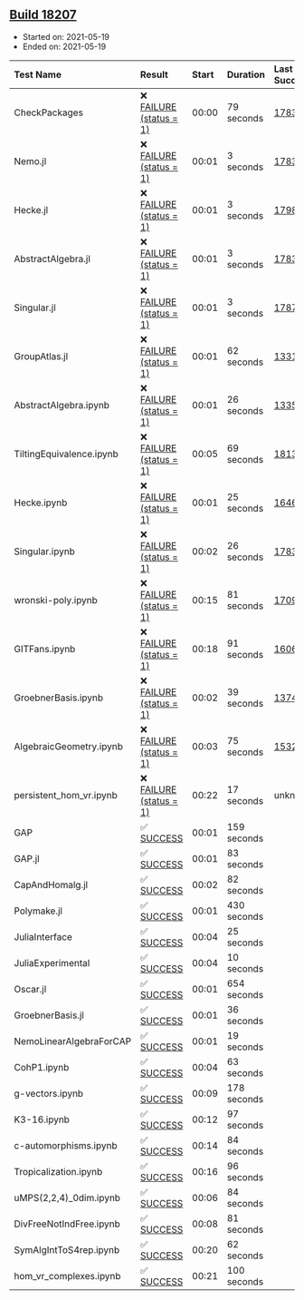 ## [Build 18207](https://oscarci.mathematik.uni-kl.de/job/oscar/18207/)

* Started on: 2021-05-19
* Ended on: 2021-05-19

| Test Name    | Result | Start | Duration | Last Success | First Failure |
|:-------------|:-------|:------|:---------|:-------------|:--------------|
| CheckPackages | ❌ [FAILURE (status = 1)](https://oscarci.mathematik.uni-kl.de/job/oscar/18207/artifact/logs/build-18207/CheckPackages.log) | 00:00 | 79 seconds | [17832](https://oscarci.mathematik.uni-kl.de/job/oscar/17832/) | [17833](https://oscarci.mathematik.uni-kl.de/job/oscar/17833/) |
| Nemo.jl | ❌ [FAILURE (status = 1)](https://oscarci.mathematik.uni-kl.de/job/oscar/18207/artifact/logs/build-18207/Nemo.jl.log) | 00:01 | 3 seconds | [17835](https://oscarci.mathematik.uni-kl.de/job/oscar/17835/) | [17836](https://oscarci.mathematik.uni-kl.de/job/oscar/17836/) |
| Hecke.jl | ❌ [FAILURE (status = 1)](https://oscarci.mathematik.uni-kl.de/job/oscar/18207/artifact/logs/build-18207/Hecke.jl.log) | 00:01 | 3 seconds | [17987](https://oscarci.mathematik.uni-kl.de/job/oscar/17987/) | [17988](https://oscarci.mathematik.uni-kl.de/job/oscar/17988/) |
| AbstractAlgebra.jl | ❌ [FAILURE (status = 1)](https://oscarci.mathematik.uni-kl.de/job/oscar/18207/artifact/logs/build-18207/AbstractAlgebra.jl.log) | 00:01 | 3 seconds | [17831](https://oscarci.mathematik.uni-kl.de/job/oscar/17831/) | [17832](https://oscarci.mathematik.uni-kl.de/job/oscar/17832/) |
| Singular.jl | ❌ [FAILURE (status = 1)](https://oscarci.mathematik.uni-kl.de/job/oscar/18207/artifact/logs/build-18207/Singular.jl.log) | 00:01 | 3 seconds | [17871](https://oscarci.mathematik.uni-kl.de/job/oscar/17871/) | [17872](https://oscarci.mathematik.uni-kl.de/job/oscar/17872/) |
| GroupAtlas.jl | ❌ [FAILURE (status = 1)](https://oscarci.mathematik.uni-kl.de/job/oscar/18207/artifact/logs/build-18207/GroupAtlas.jl.log) | 00:01 | 62 seconds | [13311](https://oscarci.mathematik.uni-kl.de/job/oscar/13311/) | [13312](https://oscarci.mathematik.uni-kl.de/job/oscar/13312/) |
| AbstractAlgebra.ipynb | ❌ [FAILURE (status = 1)](https://oscarci.mathematik.uni-kl.de/job/oscar/18207/artifact/logs/build-18207/AbstractAlgebra.ipynb.log) | 00:01 | 26 seconds | [13355](https://oscarci.mathematik.uni-kl.de/job/oscar/13355/) | [13356](https://oscarci.mathematik.uni-kl.de/job/oscar/13356/) |
| TiltingEquivalence.ipynb | ❌ [FAILURE (status = 1)](https://oscarci.mathematik.uni-kl.de/job/oscar/18207/artifact/logs/build-18207/TiltingEquivalence.ipynb.log) | 00:05 | 69 seconds | [18131](https://oscarci.mathematik.uni-kl.de/job/oscar/18131/) | [18132](https://oscarci.mathematik.uni-kl.de/job/oscar/18132/) |
| Hecke.ipynb | ❌ [FAILURE (status = 1)](https://oscarci.mathematik.uni-kl.de/job/oscar/18207/artifact/logs/build-18207/Hecke.ipynb.log) | 00:01 | 25 seconds | [16463](https://oscarci.mathematik.uni-kl.de/job/oscar/16463/) | [16464](https://oscarci.mathematik.uni-kl.de/job/oscar/16464/) |
| Singular.ipynb | ❌ [FAILURE (status = 1)](https://oscarci.mathematik.uni-kl.de/job/oscar/18207/artifact/logs/build-18207/Singular.ipynb.log) | 00:02 | 26 seconds | [17835](https://oscarci.mathematik.uni-kl.de/job/oscar/17835/) | [17836](https://oscarci.mathematik.uni-kl.de/job/oscar/17836/) |
| wronski-poly.ipynb | ❌ [FAILURE (status = 1)](https://oscarci.mathematik.uni-kl.de/job/oscar/18207/artifact/logs/build-18207/wronski-poly.ipynb.log) | 00:15 | 81 seconds | [17098](https://oscarci.mathematik.uni-kl.de/job/oscar/17098/) | [17099](https://oscarci.mathematik.uni-kl.de/job/oscar/17099/) |
| GITFans.ipynb | ❌ [FAILURE (status = 1)](https://oscarci.mathematik.uni-kl.de/job/oscar/18207/artifact/logs/build-18207/GITFans.ipynb.log) | 00:18 | 91 seconds | [16068](https://oscarci.mathematik.uni-kl.de/job/oscar/16068/) | [16069](https://oscarci.mathematik.uni-kl.de/job/oscar/16069/) |
| GroebnerBasis.ipynb | ❌ [FAILURE (status = 1)](https://oscarci.mathematik.uni-kl.de/job/oscar/18207/artifact/logs/build-18207/GroebnerBasis.ipynb.log) | 00:02 | 39 seconds | [13748](https://oscarci.mathematik.uni-kl.de/job/oscar/13748/) | [13749](https://oscarci.mathematik.uni-kl.de/job/oscar/13749/) |
| AlgebraicGeometry.ipynb | ❌ [FAILURE (status = 1)](https://oscarci.mathematik.uni-kl.de/job/oscar/18207/artifact/logs/build-18207/AlgebraicGeometry.ipynb.log) | 00:03 | 75 seconds | [15322](https://oscarci.mathematik.uni-kl.de/job/oscar/15322/) | [15323](https://oscarci.mathematik.uni-kl.de/job/oscar/15323/) |
| persistent_hom_vr.ipynb | ❌ [FAILURE (status = 1)](https://oscarci.mathematik.uni-kl.de/job/oscar/18207/artifact/logs/build-18207/persistent_hom_vr.ipynb.log) | 00:22 | 17 seconds | unknown | unknown |
| GAP | ✅ [SUCCESS](https://oscarci.mathematik.uni-kl.de/job/oscar/18207/artifact/logs/build-18207/GAP.log) | 00:01 | 159 seconds |  |  |
| GAP.jl | ✅ [SUCCESS](https://oscarci.mathematik.uni-kl.de/job/oscar/18207/artifact/logs/build-18207/GAP.jl.log) | 00:01 | 83 seconds |  |  |
| CapAndHomalg.jl | ✅ [SUCCESS](https://oscarci.mathematik.uni-kl.de/job/oscar/18207/artifact/logs/build-18207/CapAndHomalg.jl.log) | 00:02 | 82 seconds |  |  |
| Polymake.jl | ✅ [SUCCESS](https://oscarci.mathematik.uni-kl.de/job/oscar/18207/artifact/logs/build-18207/Polymake.jl.log) | 00:01 | 430 seconds |  |  |
| JuliaInterface | ✅ [SUCCESS](https://oscarci.mathematik.uni-kl.de/job/oscar/18207/artifact/logs/build-18207/JuliaInterface.log) | 00:04 | 25 seconds |  |  |
| JuliaExperimental | ✅ [SUCCESS](https://oscarci.mathematik.uni-kl.de/job/oscar/18207/artifact/logs/build-18207/JuliaExperimental.log) | 00:04 | 10 seconds |  |  |
| Oscar.jl | ✅ [SUCCESS](https://oscarci.mathematik.uni-kl.de/job/oscar/18207/artifact/logs/build-18207/Oscar.jl.log) | 00:01 | 654 seconds |  |  |
| GroebnerBasis.jl | ✅ [SUCCESS](https://oscarci.mathematik.uni-kl.de/job/oscar/18207/artifact/logs/build-18207/GroebnerBasis.jl.log) | 00:01 | 36 seconds |  |  |
| NemoLinearAlgebraForCAP | ✅ [SUCCESS](https://oscarci.mathematik.uni-kl.de/job/oscar/18207/artifact/logs/build-18207/NemoLinearAlgebraForCAP.log) | 00:01 | 19 seconds |  |  |
| CohP1.ipynb | ✅ [SUCCESS](https://oscarci.mathematik.uni-kl.de/job/oscar/18207/artifact/logs/build-18207/CohP1.ipynb.log) | 00:04 | 63 seconds |  |  |
| g-vectors.ipynb | ✅ [SUCCESS](https://oscarci.mathematik.uni-kl.de/job/oscar/18207/artifact/logs/build-18207/g-vectors.ipynb.log) | 00:09 | 178 seconds |  |  |
| K3-16.ipynb | ✅ [SUCCESS](https://oscarci.mathematik.uni-kl.de/job/oscar/18207/artifact/logs/build-18207/K3-16.ipynb.log) | 00:12 | 97 seconds |  |  |
| c-automorphisms.ipynb | ✅ [SUCCESS](https://oscarci.mathematik.uni-kl.de/job/oscar/18207/artifact/logs/build-18207/c-automorphisms.ipynb.log) | 00:14 | 84 seconds |  |  |
| Tropicalization.ipynb | ✅ [SUCCESS](https://oscarci.mathematik.uni-kl.de/job/oscar/18207/artifact/logs/build-18207/Tropicalization.ipynb.log) | 00:16 | 96 seconds |  |  |
| uMPS(2,2,4)_0dim.ipynb | ✅ [SUCCESS](https://oscarci.mathematik.uni-kl.de/job/oscar/18207/artifact/logs/build-18207/uMPS-2-2-4-_0dim.ipynb.log) | 00:06 | 84 seconds |  |  |
| DivFreeNotIndFree.ipynb | ✅ [SUCCESS](https://oscarci.mathematik.uni-kl.de/job/oscar/18207/artifact/logs/build-18207/DivFreeNotIndFree.ipynb.log) | 00:08 | 81 seconds |  |  |
| SymAlgIntToS4rep.ipynb | ✅ [SUCCESS](https://oscarci.mathematik.uni-kl.de/job/oscar/18207/artifact/logs/build-18207/SymAlgIntToS4rep.ipynb.log) | 00:20 | 62 seconds |  |  |
| hom_vr_complexes.ipynb | ✅ [SUCCESS](https://oscarci.mathematik.uni-kl.de/job/oscar/18207/artifact/logs/build-18207/hom_vr_complexes.ipynb.log) | 00:21 | 100 seconds |  |  |
